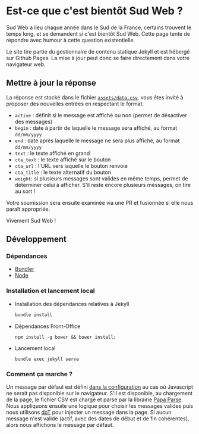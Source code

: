 # Est-ce que c'est bientôt Sud Web ?

Sud Web a lieu chaque année dans le Sud de la France, certains trouvent le temps long, et se demandent si c'est bientôt Sud Web. Cette page tente de répondre avec humour à cette question existentielle.

Le site tire partie du gestionnaire de contenu statique Jekyll et est hébergé sur Github Pages. La mise à jour peut donc se faire directement dans votre navigateur web.

## Mettre à jour la réponse

La réponse est stocké dans le fichier [`assets/data.csv`](assets/data.csv), vous êtes invité à proposer des nouvelles entrées en respectant le format.

* `active` : définit si le message est affiché ou non (permet de désactiver des messages)
* `begin` : date à partir de laquelle le message sera affiché, au format `dd/mm/yyyy`
* `end` : date après laquelle le message ne sera plus affiché, au format `dd/mm/yyyy`
* `text` : le texte affiché en grand
* `cta_text` : le texte affiché sur le bouton
* `cta_url` : l'URL vers laquelle le bouton renvoie	
* `cta_title` : le texte alternatif du bouton
* `weight`: si plusieurs messages sont valides en même temps, permet de déterminer celui à afficher. S'il reste encore plusieurs messages, on tire au sort ! 

Votre soumission sera ensuite examinée via une PR et fusionnée si elle nous paraît appropriée.

Vivement Sud Web !

## Développement

### Dépendances

* [Bundler](http://bundler.io/)
* [Node](https://nodejs.org/en/)

### Installation et lancement local

* Installation des dépendances relatives à Jekyll
  ```bash
  bundle install 
  ```
* Dépendances Front-Office
  ```
  npm install -g bower && bower install;
  ```
* Lancement local
  ```
  bundle exec jekyll serve
  ```

### Comment ça marche ?

Un message par défaut est défini [dans la configuration](_config.yml) au cas où Javascript ne serait pas disponible sur le navigateur. S'il est disponible, au chargement de la page, le fichier CSV est chargé et parsé par la librairie [Papa Parse](http://papaparse.com/). Nous appliquons ensuite une logique pour choisir les messages valides puis nous utilisons [doT](http://olado.github.io/doT/index.html) pour injecter un message dans la page. Si aucun message n'est valide (actif, avec des dates de début et de fin cohérentes), alors nous affichons le message par défaut.

